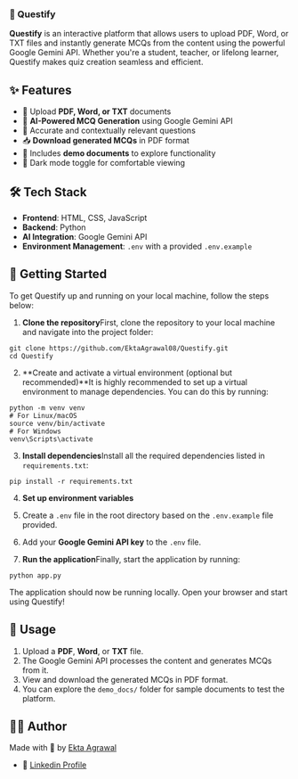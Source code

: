 ### 🚀 Questify

**Questify** is an interactive platform that allows users to upload PDF, Word, or TXT files and instantly generate MCQs from the content using the powerful Google Gemini API. Whether you're a student, teacher, or lifelong learner, Questify makes quiz creation seamless and efficient.

## ✨ Features

- 📄 Upload **PDF, Word, or TXT** documents
- 🤖 **AI-Powered MCQ Generation** using Google Gemini API
- 🎯 Accurate and contextually relevant questions
- 📥 **Download generated MCQs** in PDF format
- 📂 Includes **demo documents** to explore functionality
- 🌙 Dark mode toggle for comfortable viewing


## 🛠 Tech Stack

- **Frontend**: HTML, CSS, JavaScript
- **Backend**: Python
- **AI Integration**: Google Gemini API 
- **Environment Management**: `.env` with a provided `.env.example`


## 🚀 Getting Started

To get Questify up and running on your local machine, follow the steps below:

1. **Clone the repository**First, clone the repository to your local machine and navigate into the project folder:

```shellscript
git clone https://github.com/EktaAgrawal08/Questify.git
cd Questify
```


2. **Create and activate a virtual environment (optional but recommended)**It is highly recommended to set up a virtual environment to manage dependencies. You can do this by running:

```shellscript
python -m venv venv
# For Linux/macOS
source venv/bin/activate
# For Windows
venv\Scripts\activate
```


3. **Install dependencies**Install all the required dependencies listed in `requirements.txt`:

```shellscript
pip install -r requirements.txt
```


4. **Set up environment variables**

1. Create a `.env` file in the root directory based on the `.env.example` file provided.
2. Add your **Google Gemini API key** to the `.env` file.



5. **Run the application**Finally, start the application by running:

```shellscript
python app.py
```

The application should now be running locally. Open your browser and start using Questify!




## 📂 Usage

1. Upload a **PDF**, **Word**, or **TXT** file.
2. The Google Gemini API processes the content and generates MCQs from it.
3. View and download the generated MCQs in PDF format.
4. You can explore the `demo_docs/` folder for sample documents to test the platform.


## 🙋‍♀️ Author

Made with 💙 by [Ekta Agrawal](https://github.com/EktaAgrawal08)

- 🔗 [Linkedin Profile](https://www.linkedin.com/in/ekta-agrawal-364b3a246/)